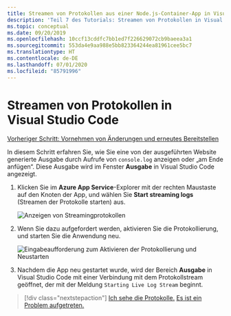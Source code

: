 ```yaml
---
title: Streamen von Protokollen aus einer Node.js-Container-App in Visual Studio Code
description: 'Teil 7 des Tutorials: Streamen von Protokollen in Visual Studio Code'
ms.topic: conceptual
ms.date: 09/20/2019
ms.openlocfilehash: 10ccf13cddfc7bb1ed7f226629072cb9baeea3a1
ms.sourcegitcommit: 553da4e9aa988e5bb823364244ea81961cee5bc7
ms.translationtype: HT
ms.contentlocale: de-DE
ms.lasthandoff: 07/01/2020
ms.locfileid: "85791996"
---
```

# <a name="stream-logs-into-visual-studio-code"></a>Streamen von Protokollen in Visual Studio Code

[Vorheriger Schritt: Vornehmen von Änderungen und erneutes Bereitstellen](tutorial-vscode-docker-node-06.md)

In diesem Schritt erfahren Sie, wie Sie eine von der ausgeführten Website generierte Ausgabe durch Aufrufe von `console.log` anzeigen oder „am Ende anfügen“. Diese Ausgabe wird im Fenster **Ausgabe** in Visual Studio Code angezeigt.

1. Klicken Sie im **Azure App Service**-Explorer mit der rechten Maustaste auf den Knoten der App, und wählen Sie **Start streaming logs** (Streamen der Protokolle starten) aus.

    ![Anzeigen von Streamingprotokollen](media/deploy-containers/stream-logs-command.png)

1. Wenn Sie dazu aufgefordert werden, aktivieren Sie die Protokollierung, und starten Sie die Anwendung neu.

    ![Eingabeaufforderung zum Aktivieren der Protokollierung und Neustarten](media/deploy-azure/enable-restart.png)

1. Nachdem die App neu gestartet wurde, wird der Bereich **Ausgabe** in Visual Studio Code mit einer Verbindung mit dem Protokollstream geöffnet, der mit der Meldung `Starting Live Log Stream` beginnt.

> [!div class="nextstepaction"]
> [Ich sehe die Protokolle.](tutorial-vscode-docker-node-08.md) [Es ist ein Problem aufgetreten.](https://www.research.net/r/PWZWZ52?tutorial=node-deployment-docker-extension&step=tailing-logs)
